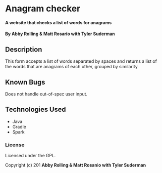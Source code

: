 # Anagram checker

#### A website that checks a list of words for anagrams

#### By Abby Rolling & Matt Rosario with Tyler Suderman

## Description

This form accepts a list of words separated by spaces and returns a list of the words that are anagrams of each other, grouped by similarity

## Known Bugs

Does not handle out-of-spec user input.

## Technologies Used

* Java
* Gradle
* Spark

### License

Licensed under the GPL.

Copyright (c) 201 **Abby Rolling & Matt Rosanio with Tyler Suderman**
